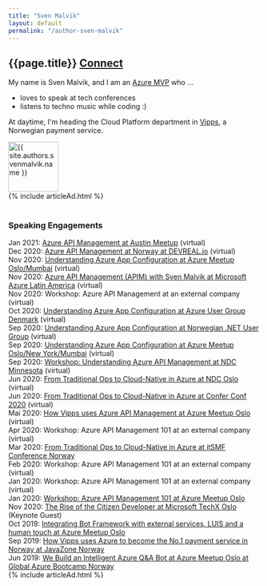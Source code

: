 ```yaml
---
title: "Sven Malvik"
layout: default
permalink: "/author-sven-malvik"
---
```

<div class="container">
    <div class="row justify-content-center">
        <div class="col-md-8">
            <div class="row align-items-center mb-5">
                <div class="col-md-9">
                    <h2 class="font-weight-bold">{{page.title}} <span class="small btn btn-outline-success btn-sm btn-round"><a href="{{ site.authors.svenmalvik.linkedin }}">Connect</a></span></h2>
                    <p class="excerpt">
                        My name is Sven Malvik, and I am an <a href="https://mvp.microsoft.com/en-us/PublicProfile/5004080?fullName=Sven%20Malvik?WT.mc_id=AZ-MVP-5004080">Azure MVP</a> who ...
                    </p>
                    <ul class="excerpt">
                        <li>loves to speak at tech conferences</li>
                        <li>listens to techno music while coding :)</li>
                    </ul>
                    <p class="excerpt">
                        At daytime, I'm heading the Cloud Platform department in <a href="https://vipps.no">Vipps</a>, a Norwegian payment service.
                    </p>
                </div>
                <div class="col-md-3 text-right">
                    <img alt="{{ site.authors.svenmalvik.name }}" src="{{site.baseurl}}{{ site.authors.svenmalvik.avatar }}" class="rounded-circle" height="100" width="100">
                </div>
            </div>
{% include articleAd.html %}
<br><br>
            <h3>Speaking Engagements</h3>
Jan 2021: <a href="https://www.meetup.com/azureaustin/events/273726067/">Azure API Management at Austin Meetup</a> (virtual)<br>
Dec 2020: <a href="https://www.youtube.com/watch?v=N2qGQU3GAh4">Azure API Management at Norway at DEVREAL.io</a> (virtual)<br>
Nov 2020: <a href="https://www.meetup.com/azure-meetup-oslo/events/273477740/">Understanding Azure App Configuration at Azure Meetup Oslo/Mumbai</a> (virtual)<br>
Nov 2020: <a href="https://www.meetup.com/AzureLATAM/events/274077221/">Azure API Management (APIM) with Sven Malvik at Microsoft Azure Latin America</a> (virtual)<br>
Nov 2020: Workshop: Azure API Management at an external company (virtual)<br>
Oct 2020: <a href="https://www.meetup.com/Azure-Usergroup-Denmark/events/274034642/">Understanding Azure App Configuration at Azure User Group Denmark</a> (virtual)<br>
Sep 2020: <a href="https://www.meetup.com/NNUGOslo/events/273290043/">Understanding Azure App Configuration at Norwegian .NET User Group</a> (virtual)<br>
Sep 2020: <a href="https://www.meetup.com/azure-meetup-oslo/events/272787237/">Understanding Azure App Configuration at Azure Meetup Oslo/New York/Mumbai</a> (virtual)<br>
Sep 2020: <a href="https://ndcminnesota.com/agenda/understanding-azure-api-management-0q2l/0rj0je5brqe">Workshop: Understanding Azure API Management at NDC Minnesota</a> (virtual)<br>
Jun 2020: <a href="https://ndcoslo.com/talk/from-traditional-ops-to-cloud-native-in-azure-a-real-world-scenario">From Traditional Ops to Cloud-Native in Azure at NDC Oslo</a> (virtual)<br>
Jun 2020: <a href="https://confer.no/program/?talk=KSYB-DEHT-OQJJ">From Traditional Ops to Cloud-Native in Azure at Confer Conf 2020</a> (virtual)<br>
Mai 2020: <a href="https://www.meetup.com/azure-meetup-oslo/events/270363493/">How Vipps uses Azure API Management at Azure Meetup Oslo</a> (virtual)<br>
Apr 2020: Workshop: Azure API Management 101 at an external company (virtual)<br>
Mar 2020: <a href="https://itsmfkonferansen.no/wp-content/uploads/2020/02/itSMF-Konferansen-2020_Program-v0.8.docx-4.pdf">From Traditional Ops to Cloud-Native in Azure at itSMF Conference Norway</a><br>
Feb 2020: Workshop: Azure API Management 101 at an external company (virtual)<br>
Jan 2020: Workshop: Azure API Management 101 at an external company (virtual)<br>
Jan 2020: <a href="https://www.meetup.com/azure-meetup-oslo/events/264452427/">Workshop: Azure API Management 101 at Azure Meetup Oslo</a><br>
Nov 2020: <a href="https://www.microsoftevents.com/profile/web/index.cfm?PKwebID=0x1469423f223&varPage=agenda">The Rise of the Citizen Developer at Microsoft TechX Oslo</a> (Keynote Guest)<br>
Oct 2019: <a href="https://www.meetup.com/azure-meetup-oslo/events/263669844/">Integrating Bot Framework with external services, LUIS and a human touch at Azure Meetup Oslo</a><br>
Sep 2019: <a href="https://2019.javazone.no/program/422fef66-780e-4f27-a921-6dbfaf852ae7">How Vipps uses Azure to become the No.1 payment service in Norway at JavaZone Norway</a><br>
Jun 2019: <a href="https://www.meetup.com/azure-meetup-oslo/events/261460415/">We Build an Intelligent Azure Q&A Bot at Azure Meetup Oslo at Global Azure Bootcamp Norway</a><br>
        </div>
    </div>
</div>
<div>{% include articleAd.html %}</div>
